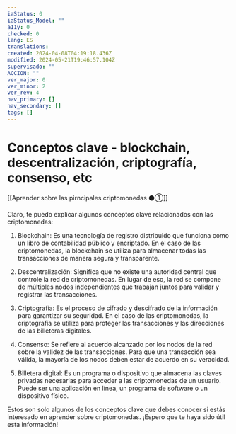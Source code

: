 ```yaml
---
iaStatus: 0
iaStatus_Model: ""
a11y: 0
checked: 0
lang: ES
translations: 
created: 2024-04-08T04:19:18.436Z
modified: 2024-05-21T19:46:57.104Z
supervisado: ""
ACCION: ""
ver_major: 0
ver_minor: 2
ver_rev: 4
nav_primary: []
nav_secondary: []
tags: []
---
```

# Conceptos clave - blockchain, descentralización, criptografía, consenso, etc

[[Aprender sobre las pirncipales criptomonedas ⚫①]]

Claro, te puedo explicar algunos conceptos clave relacionados con las criptomonedas:

1. Blockchain: Es una tecnología de registro distribuido que funciona como un libro de contabilidad público y encriptado. En el caso de las criptomonedas, la blockchain se utiliza para almacenar todas las transacciones de manera segura y transparente.

2. Descentralización: Significa que no existe una autoridad central que controle la red de criptomonedas. En lugar de eso, la red se compone de múltiples nodos independientes que trabajan juntos para validar y registrar las transacciones.

3. Criptografía: Es el proceso de cifrado y descifrado de la información para garantizar su seguridad. En el caso de las criptomonedas, la criptografía se utiliza para proteger las transacciones y las direcciones de las billeteras digitales.

4. Consenso: Se refiere al acuerdo alcanzado por los nodos de la red sobre la validez de las transacciones. Para que una transacción sea válida, la mayoría de los nodos deben estar de acuerdo en su veracidad.

5. Billetera digital: Es un programa o dispositivo que almacena las claves privadas necesarias para acceder a las criptomonedas de un usuario. Puede ser una aplicación en línea, un programa de software o un dispositivo físico.

Estos son solo algunos de los conceptos clave que debes conocer si estás interesado en aprender sobre criptomonedas. ¡Espero que te haya sido útil esta información!
